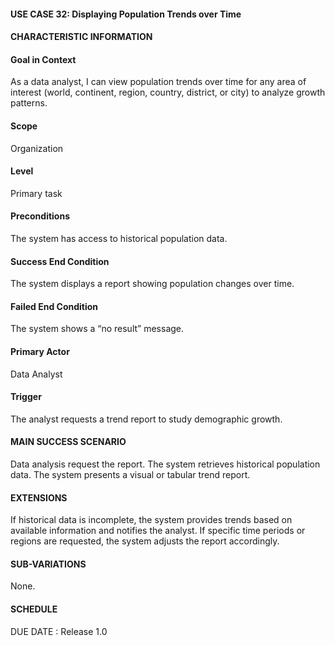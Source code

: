 #### **USE CASE 32: Displaying Population Trends over Time**
#### **CHARACTERISTIC INFORMATION**

#### **Goal in Context**
As a data analyst, I can view population trends over time for any area of interest (world, continent, region, country, district, or city) to analyze growth patterns.

#### **Scope**
Organization

#### **Level**
Primary task

#### **Preconditions**
The system has access to historical population data.

#### **Success End Condition**
The system displays a report showing population changes over time.

#### **Failed End Condition**
The system shows a “no result” message.

#### **Primary Actor**
Data Analyst

#### **Trigger**
The analyst requests a trend report to study demographic growth.

#### **MAIN SUCCESS SCENARIO**
Data analysis request the report.
The system retrieves historical population data.
The system presents a visual or tabular trend report.
#### **EXTENSIONS**
If historical data is incomplete, the system provides trends based on available information and notifies the analyst.
If specific time periods or regions are requested, the system adjusts the report accordingly.

#### **SUB-VARIATIONS**
None.

#### **SCHEDULE**
DUE DATE : Release 1.0

